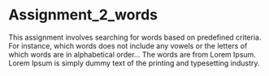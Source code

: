 # Assignment_2_words
This assignment involves searching for words based on predefined criteria.  For instance, which words does not include any vowels or the letters of which words are in alphabetical order...  The words are from Lorem Ipsum.  Lorem Ipsum is simply dummy text of the printing and typesetting industry.
